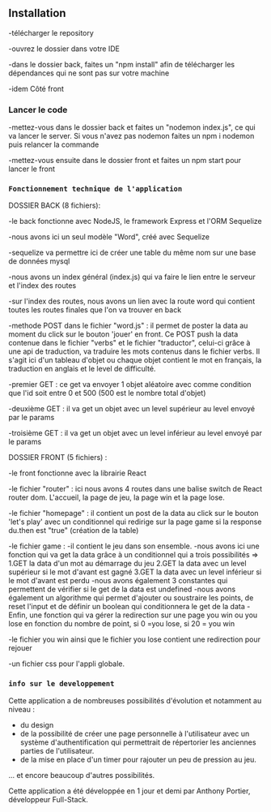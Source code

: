 ## Installation 

-télécharger le repository

-ouvrez le dossier dans votre IDE 

-dans le dossier back, faites un "npm install" afin de télécharger les dépendances qui ne sont pas sur votre machine 

-idem Côté front


### Lancer le code 

-mettez-vous dans le dossier back et faites un "nodemon index.js", ce qui va lancer le server. Si vous n'avez pas nodemon faites un npm i nodemon puis relancer la commande

-mettez-vous ensuite dans le dossier front et faites un npm start pour lancer le front 

 

### `Fonctionnement technique de l'application` 

DOSSIER BACK (8 fichiers): 

-le back fonctionne avec NodeJS, le framework Express et l'ORM Sequelize 

-nous avons ici un seul modèle "Word", créé avec Sequelize 

-sequelize va permettre ici de créer une table du même nom sur une base de données mysql 

-nous avons un index général (index.js) qui va faire le lien entre le serveur et l'index des routes 

-sur l'index des routes, nous avons un lien avec la route word qui contient toutes les routes finales que l'on va trouver en back 

-methode POST dans le fichier "word.js" : il permet de poster la data au moment du click sur le bouton 'jouer' en front. Ce POST push la data contenue dans le fichier "verbs" et le fichier "traductor", celui-ci grâce à une api de traduction, va traduire les mots contenus dans le fichier verbs. Il s'agit ici d'un tableau d'objet ou chaque objet contient le mot en français, la traduction en anglais et le level de difficulté. 

-premier GET : ce get va envoyer 1 objet aléatoire avec comme condition que l'id soit entre 0 et 500 (500 est le nombre total d'objet) 

-deuxième GET : il va get un objet avec un level supérieur au level envoyé par le params 

-troisième GET : il va get un objet avec un level inférieur au level envoyé par le params 

 

DOSSIER FRONT (5 fichiers) : 

-le front fonctionne avec la librairie React 

-le fichier "router" : ici nous avons 4 routes dans une balise switch de React router dom. L'accueil, la page de jeu, la page win et la page lose. 

-le fichier "homepage" : il contient un post de la data au click sur le bouton 'let's play' avec un conditionnel qui redirige sur la page game si la response du.then est "true" (création de la table)

-le fichier game : 
        -il contient le jeu dans son ensemble. 
        -nous avons ici une fonction qui va get la data grâce à un conditionnel qui a trois possibilités => 
        1.GET la data d'un mot au démarrage du jeu 
        2.GET la data avec un level supérieur si le mot d'avant est gagné 
        3.GET la data avec un level inférieur si le mot d'avant est perdu 
        -nous avons également 3 constantes qui permettent de vérifier si le get de la data est undefined 
        -nous avons également un algorithme qui permet d'ajouter ou soustraire les points, de reset l'input et de définir un boolean qui conditionnera le get de la data 
        -Enfin, une fonction qui va gérer la redirection sur une page you win ou you lose en fonction du nombre de point, si 0 =you lose, si 20 = you win 

-le fichier you win ainsi que le fichier you lose contient une redirection pour rejouer 

-un fichier css pour l'appli globale. 
 

### `info sur le developpement` 

Cette application a de nombreuses possibilités d'évolution et notamment au niveau : 
- du design 
- de la possibilité de créer une page personnelle à l'utilisateur avec un système d'authentification qui permettrait de répertorier les anciennes parties de l'utilisateur.
- de la mise en place d'un timer pour rajouter un peu de pression au jeu. 

... et encore beaucoup d'autres possibilités. 

Cette application a été développée en 1 jour et demi par Anthony Portier, développeur Full-Stack. 

